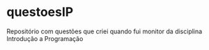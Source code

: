 # questoesIP

Repositório com questões que criei quando fui monitor da disciplina Introdução a Programação
